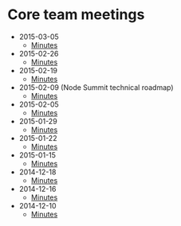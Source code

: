 # Core team meetings

* 2015-03-05
  - [Minutes](2015-03-05/minutes.html)
* 2015-02-26
  - [Minutes](2015-02-26/minutes.html)
* 2015-02-19
  - [Minutes](2015-02-19/minutes.html)
* 2015-02-09 (Node Summit technical roadmap)
  - [Minutes](2015-02-09/minutes.html)
* 2015-02-05
  - [Minutes](2015-02-05/minutes.html)
* 2015-01-29
  - [Minutes](2015-01-29/minutes.html)
* 2015-01-22
  - [Minutes](2015-01-22/minutes.html)
* 2015-01-15
  - [Minutes](2015-01-15/minutes.html)
* 2014-12-18
  - [Minutes](2014-12-18/minutes.html)
* 2014-12-16
  - [Minutes](2014-12-16/minutes.html)
* 2014-12-10
  - [Minutes](2014-12-10/minutes.html)
